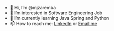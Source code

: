 - 👋 Hi, I’m @mjzaremba
- 👀 I’m interested in Software Engineering Job 
- 🌱 I’m currently learning Java Spring and Python
- 📫 How to reach me: 
<a href="linkedin.com/in/micha%C5%82-zaremba-b21a6a156/">LinkedIn</a> or 
<a href="mailto:mj.zaremba96@gmail.com?subject=[github]">Email me</a>

<!---
mjzaremba/mjzaremba is a ✨ special ✨ repository because its `README.md` (this file) appears on your GitHub profile.
You can click the Preview link to take a look at your changes.
--->
